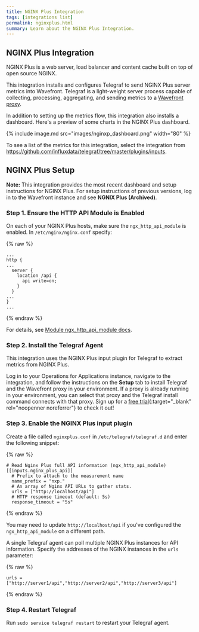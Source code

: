 ```yaml
---
title: NGINX Plus Integration
tags: [integrations list]
permalink: nginxplus.html
summary: Learn about the NGINX Plus Integration.
---
```

## NGINX Plus Integration

NGINX Plus is a web server, load balancer and content cache built on top of open source NGINX.

This integration installs and configures Telegraf to send NGINX Plus server metrics into Wavefront. Telegraf is a light-weight server process capable of collecting, processing, aggregating, and sending metrics to a [Wavefront proxy](https://docs.wavefront.com/proxies.html).

In addition to setting up the metrics flow, this integration also installs a dashboard. Here's a preview of some charts in the NGINX Plus dashboard.

{% include image.md src="images/nginxp_dashboard.png" width="80" %}


To see a list of the metrics for this integration, select the integration from <https://github.com/influxdata/telegraf/tree/master/plugins/inputs>.
## NGINX Plus Setup



**Note:** This integration provides the most recent dashboard and setup instructions for NGINX Plus. For setup instructions of previous versions, log in to the Wavefront instance and see **NGNIX Plus (Archived)**. 

### Step 1. Ensure the HTTP API Module is Enabled

On each of your NGINX Plus hosts, make sure the `ngx_http_api_module` is enabled. In `/etc/nginx/nginx.conf` specify:
{% raw %}
```
...
http {
...
  server {
    location /api {
      api write=on;
    }
  }
...
}
...
```
{% endraw %}

For details, see [Module ngx_http_api_module docs](http://nginx.org/en/docs/http/ngx_http_api_module.html).

### Step 2. Install the Telegraf Agent

This integration uses the NGINX Plus input plugin for Telegraf to extract metrics from NGINX Plus.

Log in to your Operations for Applications instance, navigate to the integration, and follow the instructions on the **Setup** tab to install Telegraf and the Wavefront proxy in your environment. If a proxy is already running in your environment, you can select that proxy and the Telegraf install command connects with that proxy. Sign up for a [free trial](https://tanzu.vmware.com/observability-trial){:target="_blank" rel="noopenner noreferrer"} to check it out!

### Step 3. Enable the NGINX Plus input plugin

Create a file called `nginxplus.conf` in `/etc/telegraf/telegraf.d` and enter the following snippet:
{% raw %}
   ```
   # Read Nginx Plus full API information (ngx_http_api_module)
   [[inputs.nginx_plus_api]]
     # Prefix to attach to the measurement name
     name_prefix = "nxp."
     # An array of Nginx API URLs to gather stats.
     urls = ["http://localhost/api"]
     # HTTP response timeout (default: 5s)
     response_timeout = "5s"

   ```
{% endraw %}

You may need to update `http://localhost/api` if you've configured the `ngx_http_api_module` on a different path.

A single Telegraf agent can poll multiple NGINX Plus instances for API information. Specify the addresses of the NGINX instances in the `urls` parameter:
{% raw %}
```
urls = ["http://server1/api","http://server2/api","http://server3/api"]
```
{% endraw %}

### Step 4. Restart Telegraf

Run `sudo service telegraf restart` to restart your Telegraf agent.



